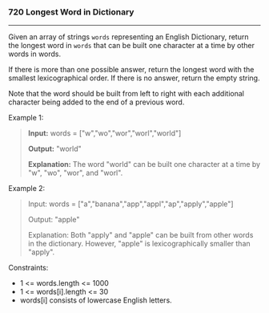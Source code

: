 ### 720 Longest Word in Dictionary

---
Given an array of strings `words` representing an English Dictionary, return the longest word in `words` that can be built one character at a time by other words in words.

If there is more than one possible answer, return the longest word with the smallest lexicographical order. If there is no answer, return the empty string.

Note that the word should be built from left to right with each additional character being added to the end of a previous word.



Example 1:

>**Input:** words = ["w","wo","wor","worl","world"]
>
>**Output:** "world"
>
>**Explanation:** The word "world" can be built one character at a time by "w", "wo", "wor", and "worl".

Example 2:

>Input: words = ["a","banana","app","appl","ap","apply","apple"]
>
>Output: "apple"
>
>Explanation: Both "apply" and "apple" can be built from other words in the dictionary. However, "apple" is lexicographically smaller than "apply".


Constraints:

* 1 <= words.length <= 1000
* 1 <= words[i].length <= 30
* words[i] consists of lowercase English letters.